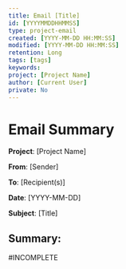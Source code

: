 ```yaml
---
title: Email [Title]
id: [YYYYMMDDHHMMSS]
type: project-email
created: [YYYY-MM-DD HH:MM:SS] 
modified: [YYYY-MM-DD HH:MM:SS]
retention: Long
tags: [tags]
keywords: 
project: [Project Name]
author: [Current User]
private: No
---
```


# Email Summary

**Project**: [Project Name]

**From**: [Sender]

**To**: [Recipient(s)]

**Date**: [YYYY-MM-DD]

**Subject**: [Title]

## Summary:

#INCOMPLETE


